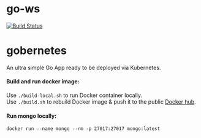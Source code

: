 # go-ws

[![Build Status](https://travis-ci.org/Aracki/go-ws.svg?branch=master)](https://travis-ci.org/Aracki/go-ws)

# gobernetes
An ultra simple Go App ready to be deployed via Kubernetes.

#### Build and run docker image:
Use `./build-local.sh` to run Docker container locally.<br>
Use `./build.sh` to rebuild Docker image & push it to the public [Docker hub](https://hub.docker.com/r/aracki/).

#### Run mongo locally:

`docker run --name mongo --rm -p 27017:27017 mongo:latest`
